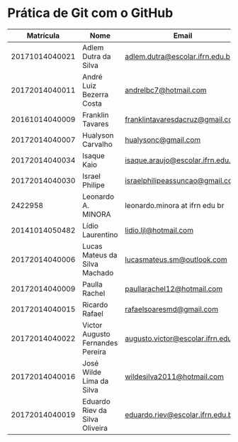 # Prática de Git com o GitHub

Matrícula | Nome | Email
--- | --- | ---
20171014040021| Adlem Dutra da Silva | adlem.dutra@escolar.ifrn.edu.br
20172014040011 | André Luiz Bezerra Costa | andrelbc7@hotmail.com
20161014040009 | Franklin Tavares | franklintavaresdacruz@gmail.com
20172014040007 | Hualyson Carvalho | hualysonc@gmail.com
20172014040034 | Isaque Kaio | isaque.araujo@escolar.ifrn.edu.br
20172014040030 | Israel Philipe | israelphilipeassuncao@gmail.com
2422958 | Leonardo A. MINORA | leonardo.minora at ifrn edu br
20141014050482 | Lídio Laurentino | lidio.ljl@hotmail.com
20172014040006 | Lucas Mateus da Silva Machado | lucasmateus.sm@outlook.com
20172014040009 | Paulla Rachel |paullarachel12@hotmail.com
20172014040015 | Ricardo Rafael | rafaelsoaresmd@gmail.com
20172014040022 | Victor Augusto Fernandes Pereira | augusto.victor@escolar.ifrn.edu.br
20172014040016 | José Wilde Lima da Silva | wildesilva2011@hotmail.com
20172014040019 | Eduardo Riev da Silva Oliveira | eduardo.riev@escolar.ifrn.edu.br
